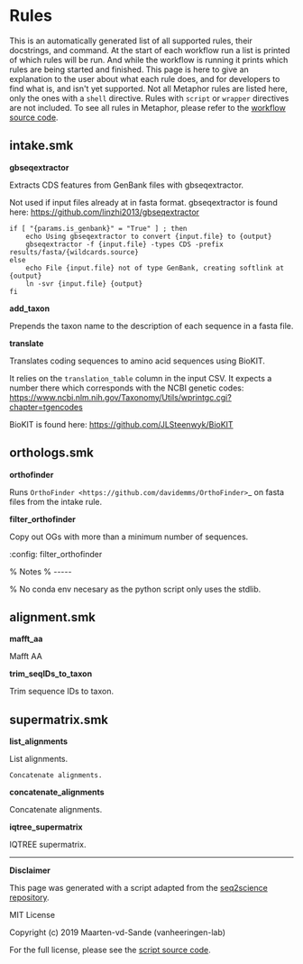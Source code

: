 
# Rules

This is an automatically generated list of all supported rules, their docstrings, and command. At the start of each 
workflow run a list is printed of which rules will be run. And while the workflow is running it prints which rules are
being started and finished. This page is here to give an explanation to the user about what each rule does, and for
developers to find what is, and isn't yet supported. Not all Metaphor rules are listed here, only the ones with a
`shell` directive. Rules with `script` or `wrapper` directives are not included. To see all rules in Metaphor, 
please refer to the [workflow source code](https://github.com/vinisalazar/metaphor/tree/main/workflow).
## intake.smk
**gbseqextractor**

Extracts CDS features from GenBank files with gbseqextractor.

Not used if input files already at in fasta format.
gbseqextractor is found here: https://github.com/linzhi2013/gbseqextractor

```
if [ "{params.is_genbank}" = "True" ] ; then
    echo Using gbseqextractor to convert {input.file} to {output}
    gbseqextractor -f {input.file} -types CDS -prefix results/fasta/{wildcards.source}
else
    echo File {input.file} not of type GenBank, creating softlink at {output}
    ln -svr {input.file} {output}
fi
```

**add_taxon**

Prepends the taxon name to the description of each sequence in a fasta file.

**translate**

Translates coding sequences to amino acid sequences using BioKIT.

It relies on the `translation_table` column in the input CSV.
It expects a number there which corresponds with the NCBI genetic codes: 
https://www.ncbi.nlm.nih.gov/Taxonomy/Utils/wprintgc.cgi?chapter=tgencodes

BioKIT is found here: https://github.com/JLSteenwyk/BioKIT

## orthologs.smk
**orthofinder**

Runs `OrthoFinder <https://github.com/davidemms/OrthoFinder>`_ on fasta files from the intake rule.

**filter_orthofinder**

Copy out OGs with more than a minimum number of sequences.

:config: filter_orthofinder


% Notes
% -----

% No conda env necesary as the python script only uses the stdlib.

## alignment.smk
**mafft_aa**

Mafft AA

**trim_seqIDs_to_taxon**

Trim sequence IDs to taxon.

## supermatrix.smk
**list_alignments**

List alignments.

```
Concatenate alignments.
```

**concatenate_alignments**

Concatenate alignments.

**iqtree_supermatrix**

IQTREE supermatrix.


---

**Disclaimer**

This page was generated with a script adapted from the 
[seq2science repository](https://github.com/vanheeringen-lab/seq2science).

MIT License

Copyright (c) 2019 Maarten-vd-Sande (vanheeringen-lab)

For the full license, please see the
[script source code](https://github.com/rbturnbull/orthoflow/blob/master/docs/scripts/rule_description.py).
